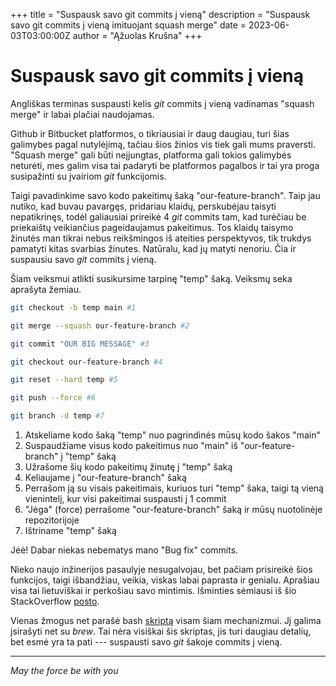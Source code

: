 +++
title = "Suspausk savo git commits į vieną"
description = "Suspausk savo git commits į vieną imituojant squash merge"
date = 2023-06-03T03:00:00Z
author = "Ąžuolas Krušna"
+++

# Suspausk savo git commits į vieną

Angliškas terminas suspausti kelis _git_ commits į vieną vadinamas "squash merge" ir labai plačiai naudojamas.

Github ir Bitbucket platformos, o tikriausiai ir daug daugiau, turi šias galimybes pagal nutylėjimą, tačiau šios žinios vis tiek gali mums praversti. "Squash merge" gali būti neįjungtas, platforma gali tokios galimybės neturėti, mes galim visa tai padaryti be platformos pagalbos ir tai yra proga susipažinti su įvairiom _git_ funkcijomis.

Taigi pavadinkime savo kodo pakeitimų šaką "our-feature-branch". Taip jau nutiko, kad buvau pavargęs, pridariau klaidų, perskubėjau taisyti nepatikrinęs, todėl galiausiai prireikė 4 _git_ commits tam, kad turėčiau be priekaištų veikiančius pageidaujamus pakeitimus. Tos klaidų taisymo žinutės man tikrai nebus reikšmingos iš ateities perspektyvos, tik trukdys pamatyti kitas svarbias žinutes. Natūralu, kad jų matyti nenoriu. Čia ir suspausiu savo _git_ commits į vieną.

Šiam veiksmui atlikti susikursime tarpinę "temp" šaką. Veiksmų seka aprašyta žemiau. 
```zsh
git checkout -b temp main #1

git merge --squash our-feature-branch #2

git commit "OUR BIG MESSAGE" #3

git checkout our-feature-branch #4

git reset --hard temp #5

git push --force #6

git branch -d temp #7
```

1. Atskeliame kodo šaką "temp" nuo pagrindinės mūsų kodo šakos "main"
2. Suspaudžiame visus kodo pakeitimus nuo "main" iš "our-feature-branch" į "temp" šaką
3. Užrašome šių kodo pakeitimų žinutę į "temp" šaką
4. Keliaujame į "our-feature-branch" šaką
5. Perrašom ją su visais pakeitimais, kuriuos turi "temp" šaka, taigi tą vieną vienintelį, kur visi pakeitimai suspausti į 1 commit
6. "Jėga" (force) perrašome "our-feature-branch" šaką ir mūsų nuotolinėje repozitorijoje
7. Ištriname "temp" šaką

Jėė! Dabar niekas nebematys mano "Bug fix" commits.

Nieko naujo inžinerijos pasaulyje nesugalvojau, bet pačiam prisireikė šios funkcijos, taigi išbandžiau, veikia, viskas labai paprasta ir genialu. Aprašiau visa tai lietuviškai ir perkošiau savo mintimis. Išminties sėmiausi iš šio StackOverflow [posto](https://stackoverflow.com/a/69827502/7714279).

Vienas žmogus net parašė bash [skriptą](https://github.com/sheerun/git-squash) visam šiam mechanizmui. Jį galima įsirašyti net su _brew_. Tai nėra visiškai šis skriptas, jis turi daugiau detalių, bet esmė yra ta pati --- suspausti savo _git_ šakoje commits į vieną.

***

_May the force be with you_
